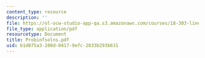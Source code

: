 ```yaml
---
content_type: resource
description: ''
file: https://ol-ocw-studio-app-qa.s3.amazonaws.com/courses/18-303-linear-partial-differential-equations-fall-2006/b1d875a3280d04179efc2833b293b631_Probinfsolns.pdf
file_type: application/pdf
resourcetype: Document
title: Probinfsolns.pdf
uid: b1d875a3-280d-0417-9efc-2833b293b631
---
```

